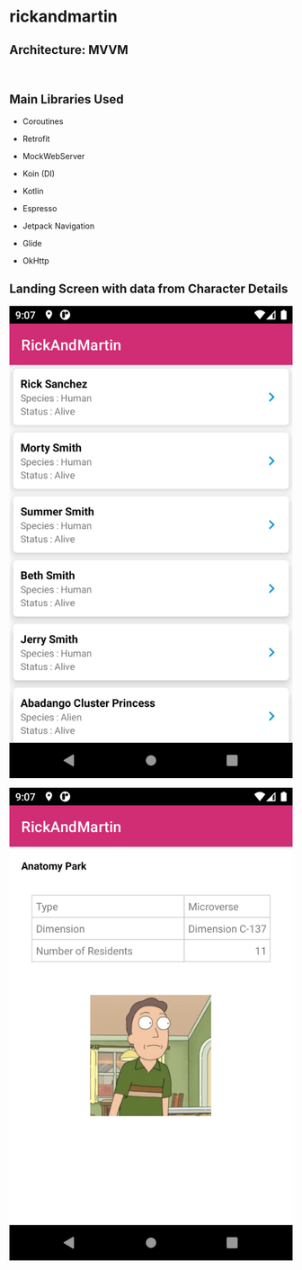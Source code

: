 # rickandmartin
##  Architecture: MVVM


<br>

## Main Libraries Used

- Coroutines

- Retrofit 

- MockWebServer

- Koin (DI)

- Kotlin 

- Espresso

- Jetpack Navigation
- Glide
- OkHttp

## Landing Screen with data from Character Details
<p align="center">
<img alt="screen1" src="https://github.com/darlanarendra/rickandmartin/blob/main/Screenshot_1636564066.png">
</p>
<p align="center">
<img  alt="screen1" src="https://github.com/darlanarendra/rickandmartin/blob/main/Screenshot_1636564071.png">
</p>
